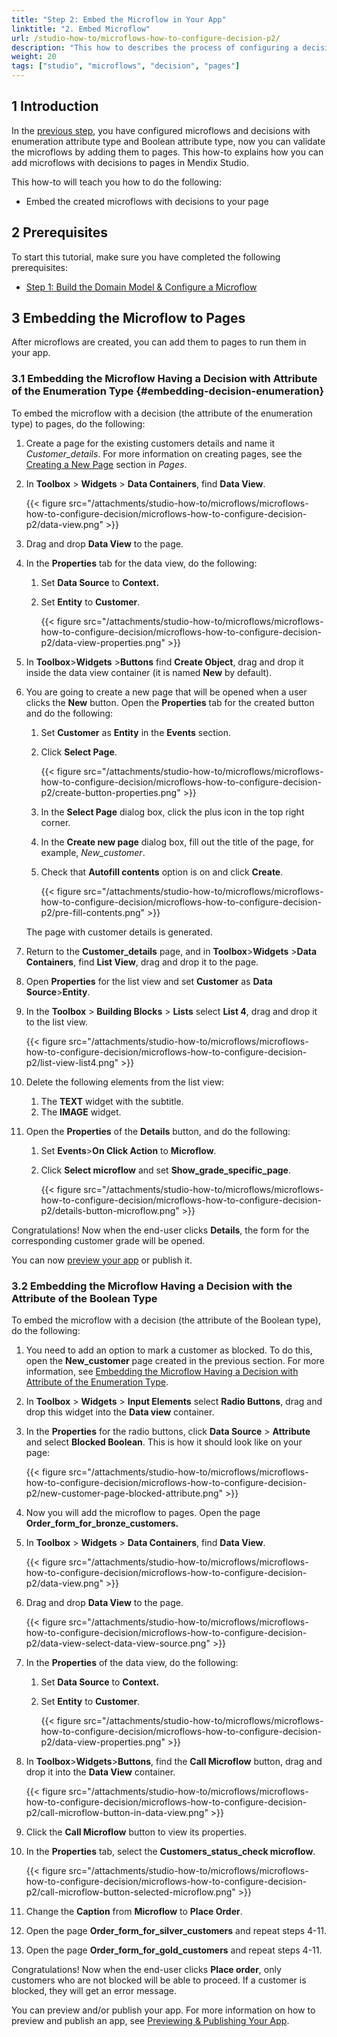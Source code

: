 ```yaml
---
title: "Step 2: Embed the Microflow in Your App"
linktitle: "2. Embed Microflow"
url: /studio-how-to/microflows-how-to-configure-decision-p2/
description: "This how to describes the process of configuring a decision in in Mendix Studio."
weight: 20
tags: ["studio", "microflows", "decision", "pages"]
---
```


## 1 Introduction 

In the [previous step](/studio-how-to/microflows-how-to-configure-decision-p1/), you have configured microflows and decisions with enumeration attribute type and Boolean attribute type, now you can validate the microflows by adding them to pages. This how-to explains how you can add microflows with decisions to pages in Mendix Studio. 

This how-to will teach you how to do the following:

* Embed the created microflows with decisions to your page

## 2 Prerequisites 

To start this tutorial, make sure you have completed the following prerequisites:

* [Step 1: Build the Domain Model & Configure a Microflow](/studio-how-to/microflows-how-to-configure-decision-p1/)

## 3 Embedding the Microflow to Pages   

After microflows are created, you can add them to pages to run them in your app. 

### 3.1 Embedding the Microflow Having a Decision with Attribute of the Enumeration Type {#embedding-decision-enumeration} 

To embed the microflow with a decision (the attribute of the enumeration type) to pages, do the following:

1. Create a page for the existing customers details and name it *Customer_details*. For more information on creating pages, see the [Creating a New Page](/studio/page-editor/) section in *Pages*.
2. In **Toolbox** > **Widgets** > **Data Containers**, find **Data View**.

    {{< figure src="/attachments/studio-how-to/microflows/microflows-how-to-configure-decision/microflows-how-to-configure-decision-p2/data-view.png" >}}

3. Drag and drop **Data View** to the page.
4. In the **Properties** tab for the data view, do the following:

    1. Set **Data Source** to **Context.**
    2. Set **Entity** to **Customer**.

        {{< figure src="/attachments/studio-how-to/microflows/microflows-how-to-configure-decision/microflows-how-to-configure-decision-p2/data-view-properties.png" >}}

5. In **Toolbox**>**Widgets** >**Buttons** find **Create Object**, drag and drop it inside the data view container (it is named **New** by default).
6. You are going to create a new page that will be opened when a user clicks the **New** button. Open the **Properties** tab for the created button and do the following:

    1. Set **Customer** as **Entity** in the **Events** section.
    2. Click **Select Page**.

        {{< figure src="/attachments/studio-how-to/microflows/microflows-how-to-configure-decision/microflows-how-to-configure-decision-p2/create-button-properties.png" >}} 

    3. In the **Select Page** dialog box, click the plus icon in the top right corner.
    4. In the **Create new page** dialog box, fill out the title of the page, for example, *New_customer*. 
    5. Check that **Autofill contents** option is on and click **Create**.

        {{< figure src="/attachments/studio-how-to/microflows/microflows-how-to-configure-decision/microflows-how-to-configure-decision-p2/pre-fill-contents.png" >}} 

    The page with customer details is generated.

7. Return to the **Customer_details** page, and in **Toolbox**>**Widgets** >**Data Containers**, find **List View**, drag and drop it to the page.
8. Open **Properties** for the list view and set **Customer** as **Data Source**>**Entity**.
9. In the **Toolbox** > **Building Blocks** > **Lists** select **List 4**, drag and drop it to the list view. 

    {{< figure src="/attachments/studio-how-to/microflows/microflows-how-to-configure-decision/microflows-how-to-configure-decision-p2/list-view-list4.png" >}} 

10. Delete the following elements from the list view:

    1. The **TEXT** widget with the subtitle. 
    2. The **IMAGE** widget.

11. Open the **Properties** of the **Details** button, and do the following:

    1. Set **Events**>**On Click Action** to **Microflow**.
    2. Click **Select microflow** and set **Show_grade_specific_page**.

        {{< figure src="/attachments/studio-how-to/microflows/microflows-how-to-configure-decision/microflows-how-to-configure-decision-p2/details-button-microflow.png" >}} 

Congratulations! Now when the end-user clicks **Details**, the form for the corresponding customer grade will be opened. 

You can now [preview your app](/studio/publishing-app/) or publish it.

### 3.2 Embedding the Microflow Having a Decision with the Attribute of the Boolean Type 

To embed the microflow with a decision (the attribute of the Boolean type), do the following:

1. You need to add an option to mark a customer as blocked. To do this, open the **New_customer** page created in the previous section. For more information, see [Embedding the Microflow Having a Decision with Attribute of the Enumeration Type](#embedding-decision-enumeration).
2. In **Toolbox** > **Widgets** > **Input Elements** select **Radio Buttons**, drag and drop this widget into the **Data view** container.
3. In the **Properties** for the radio buttons, click **Data Source** > **Attribute** and select **Blocked Boolean**. This is how it should look like on your page: 

    {{< figure src="/attachments/studio-how-to/microflows/microflows-how-to-configure-decision/microflows-how-to-configure-decision-p2/new-customer-page-blocked-attribute.png" >}}

4. Now you will add the microflow to pages. Open the page **Order_form_for_bronze_customers.**
5. In **Toolbox** > **Widgets** > **Data Containers**, find **Data View**. 

    {{< figure src="/attachments/studio-how-to/microflows/microflows-how-to-configure-decision/microflows-how-to-configure-decision-p2/data-view.png" >}}

6. Drag and drop **Data View** to the page.

    {{< figure src="/attachments/studio-how-to/microflows/microflows-how-to-configure-decision/microflows-how-to-configure-decision-p2/data-view-select-data-view-source.png" >}}

7. In the **Properties** of the data view, do the following:

    1. Set **Data Source** to **Context.**
    2. Set **Entity** to **Customer**.

        {{< figure src="/attachments/studio-how-to/microflows/microflows-how-to-configure-decision/microflows-how-to-configure-decision-p2/data-view-properties.png" >}}

8. In **Toolbox**>**Widgets**>**Buttons**, find the **Call Microflow** button, drag and drop it into the **Data View** container. 

    {{< figure src="/attachments/studio-how-to/microflows/microflows-how-to-configure-decision/microflows-how-to-configure-decision-p2/call-microflow-button-in-data-view.png" >}}

9. Click the **Call Microflow** button to view its properties. 
10. In the **Properties** tab, select the **Customers_status_check microflow**. 

    {{< figure src="/attachments/studio-how-to/microflows/microflows-how-to-configure-decision/microflows-how-to-configure-decision-p2/call-microflow-button-selected-microflow.png" >}}

11. Change the **Caption** from **Microflow** to **Place Order**. 
12. Open the page **Order_form_for_silver_customers** and repeat steps 4-11.
13. Open the page **Order_form_for_gold_customers** and repeat steps 4-11.

Congratulations! Now when the end-user clicks **Place order**, only customers who are not blocked will be able to proceed. If a customer is blocked, they will get an error message. 

You can preview and/or publish your app. For more information on how to preview and publish an app, see [Previewing & Publishing Your App](/studio/publishing-app/).
